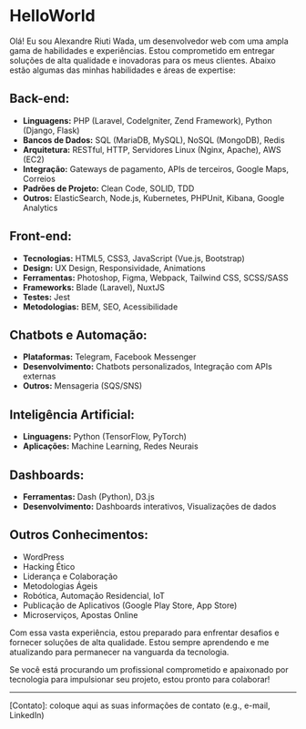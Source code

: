# HelloWorld

Olá! Eu sou Alexandre Riuti Wada, um desenvolvedor web com uma ampla gama de habilidades e experiências. 
Estou comprometido em entregar soluções de alta qualidade e inovadoras para os meus clientes. 
Abaixo estão algumas das minhas habilidades e áreas de expertise:

## Back-end:

- **Linguagens:** PHP (Laravel, CodeIgniter, Zend Framework), Python (Django, Flask)
- **Bancos de Dados:** SQL (MariaDB, MySQL), NoSQL (MongoDB), Redis
- **Arquitetura:** RESTful, HTTP, Servidores Linux (Nginx, Apache), AWS (EC2)
- **Integração:** Gateways de pagamento, APIs de terceiros, Google Maps, Correios
- **Padrões de Projeto:** Clean Code, SOLID, TDD
- **Outros:** ElasticSearch, Node.js, Kubernetes, PHPUnit, Kibana, Google Analytics

## Front-end:

- **Tecnologias:** HTML5, CSS3, JavaScript (Vue.js, Bootstrap)
- **Design:** UX Design, Responsividade, Animations
- **Ferramentas:** Photoshop, Figma, Webpack, Tailwind CSS, SCSS/SASS
- **Frameworks:** Blade (Laravel), NuxtJS
- **Testes:** Jest
- **Metodologias:** BEM, SEO, Acessibilidade

## Chatbots e Automação:

- **Plataformas:** Telegram, Facebook Messenger
- **Desenvolvimento:** Chatbots personalizados, Integração com APIs externas
- **Outros:** Mensageria (SQS/SNS)

## Inteligência Artificial:

- **Linguagens:** Python (TensorFlow, PyTorch)
- **Aplicações:** Machine Learning, Redes Neurais

## Dashboards:

- **Ferramentas:** Dash (Python), D3.js
- **Desenvolvimento:** Dashboards interativos, Visualizações de dados

## Outros Conhecimentos:

- WordPress
- Hacking Ético
- Liderança e Colaboração
- Metodologias Ágeis
- Robótica, Automação Residencial, IoT
- Publicação de Aplicativos (Google Play Store, App Store)
- Microserviços, Apostas Online

Com essa vasta experiência, estou preparado para enfrentar desafios e fornecer soluções de alta qualidade. Estou sempre aprendendo e me atualizando para permanecer na vanguarda da tecnologia.

Se você está procurando um profissional comprometido e apaixonado por tecnologia para impulsionar seu projeto, estou pronto para colaborar!

---

[Contato]: coloque aqui as suas informações de contato (e.g., e-mail, LinkedIn)
